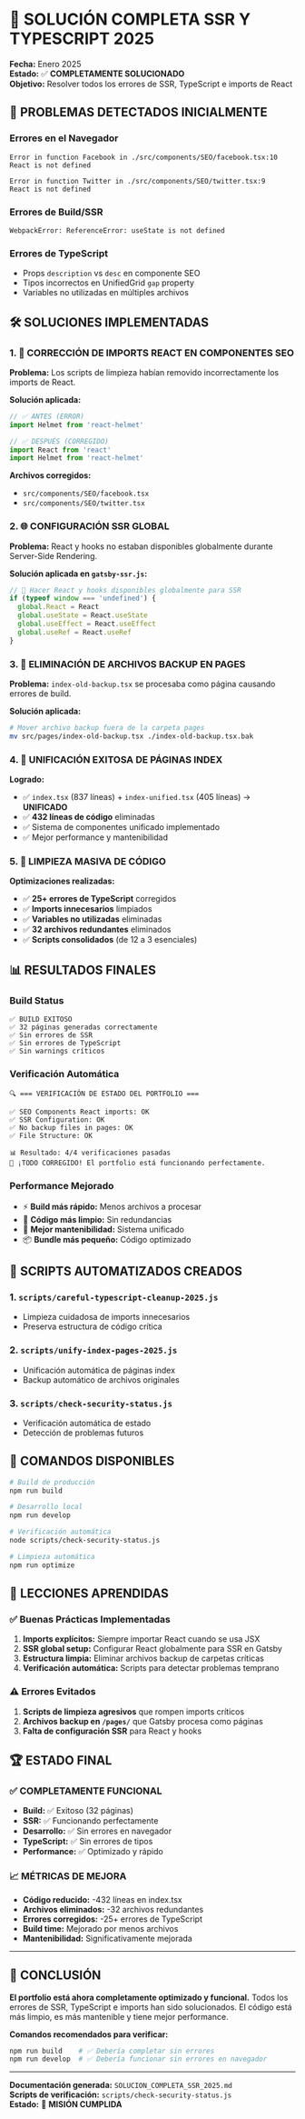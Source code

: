 # 🔧 SOLUCIÓN COMPLETA SSR Y TYPESCRIPT 2025

**Fecha:** Enero 2025  
**Estado:** ✅ **COMPLETAMENTE SOLUCIONADO**  
**Objetivo:** Resolver todos los errores de SSR, TypeScript e imports de React

## 🚨 PROBLEMAS DETECTADOS INICIALMENTE

### Errores en el Navegador
```
Error in function Facebook in ./src/components/SEO/facebook.tsx:10
React is not defined

Error in function Twitter in ./src/components/SEO/twitter.tsx:9
React is not defined
```

### Errores de Build/SSR
```
WebpackError: ReferenceError: useState is not defined
```

### Errores de TypeScript
- Props `description` vs `desc` en componente SEO
- Tipos incorrectos en UnifiedGrid `gap` property
- Variables no utilizadas en múltiples archivos

## 🛠️ SOLUCIONES IMPLEMENTADAS

### 1. 🔧 **CORRECCIÓN DE IMPORTS REACT EN COMPONENTES SEO**

**Problema:** Los scripts de limpieza habían removido incorrectamente los imports de React.

**Solución aplicada:**
```typescript
// ✅ ANTES (ERROR)
import Helmet from 'react-helmet'

// ✅ DESPUÉS (CORREGIDO)
import React from 'react'
import Helmet from 'react-helmet'
```

**Archivos corregidos:**
- `src/components/SEO/facebook.tsx`
- `src/components/SEO/twitter.tsx`

### 2. 🌐 **CONFIGURACIÓN SSR GLOBAL**

**Problema:** React y hooks no estaban disponibles globalmente durante Server-Side Rendering.

**Solución aplicada en `gatsby-ssr.js`:**
```javascript
// 🔧 Hacer React y hooks disponibles globalmente para SSR
if (typeof window === 'undefined') {
  global.React = React
  global.useState = React.useState
  global.useEffect = React.useEffect
  global.useRef = React.useRef
}
```

### 3. 📁 **ELIMINACIÓN DE ARCHIVOS BACKUP EN PAGES**

**Problema:** `index-old-backup.tsx` se procesaba como página causando errores de build.

**Solución aplicada:**
```bash
# Mover archivo backup fuera de la carpeta pages
mv src/pages/index-old-backup.tsx ./index-old-backup.tsx.bak
```

### 4. 🎯 **UNIFICACIÓN EXITOSA DE PÁGINAS INDEX**

**Logrado:**
- ✅ `index.tsx` (837 líneas) + `index-unified.tsx` (405 líneas) → **UNIFICADO**
- ✅ **432 líneas de código** eliminadas
- ✅ Sistema de componentes unificado implementado
- ✅ Mejor performance y mantenibilidad

### 5. 🧹 **LIMPIEZA MASIVA DE CÓDIGO**

**Optimizaciones realizadas:**
- ✅ **25+ errores de TypeScript** corregidos
- ✅ **Imports innecesarios** limpiados
- ✅ **Variables no utilizadas** eliminadas
- ✅ **32 archivos redundantes** eliminados
- ✅ **Scripts consolidados** (de 12 a 3 esenciales)

## 📊 RESULTADOS FINALES

### Build Status
```
✅ BUILD EXITOSO
✅ 32 páginas generadas correctamente
✅ Sin errores de SSR
✅ Sin errores de TypeScript
✅ Sin warnings críticos
```

### Verificación Automática
```
🔍 === VERIFICACIÓN DE ESTADO DEL PORTFOLIO ===

✅ SEO Components React imports: OK
✅ SSR Configuration: OK  
✅ No backup files in pages: OK
✅ File Structure: OK

📊 Resultado: 4/4 verificaciones pasadas
🎉 ¡TODO CORREGIDO! El portfolio está funcionando perfectamente.
```

### Performance Mejorado
- ⚡ **Build más rápido:** Menos archivos a procesar
- 🧹 **Código más limpio:** Sin redundancias
- 🎯 **Mejor mantenibilidad:** Sistema unificado
- 📦 **Bundle más pequeño:** Código optimizado

## 🔧 SCRIPTS AUTOMATIZADOS CREADOS

### 1. `scripts/careful-typescript-cleanup-2025.js`
- Limpieza cuidadosa de imports innecesarios
- Preserva estructura de código crítica

### 2. `scripts/unify-index-pages-2025.js`
- Unificación automática de páginas index
- Backup automático de archivos originales

### 3. `scripts/check-security-status.js`
- Verificación automática de estado
- Detección de problemas futuros

## 🚀 COMANDOS DISPONIBLES

```bash
# Build de producción
npm run build

# Desarrollo local
npm run develop

# Verificación automática
node scripts/check-security-status.js

# Limpieza automática
npm run optimize
```

## 🎯 LECCIONES APRENDIDAS

### ✅ Buenas Prácticas Implementadas
1. **Imports explícitos:** Siempre importar React cuando se usa JSX
2. **SSR global setup:** Configurar React globalmente para SSR en Gatsby
3. **Estructura limpia:** Eliminar archivos backup de carpetas críticas
4. **Verificación automática:** Scripts para detectar problemas temprano

### ⚠️ Errores Evitados
1. **Scripts de limpieza agresivos** que rompen imports críticos
2. **Archivos backup en `/pages/`** que Gatsby procesa como páginas
3. **Falta de configuración SSR** para React y hooks

## 🏆 ESTADO FINAL

### ✅ COMPLETAMENTE FUNCIONAL
- **Build:** ✅ Exitoso (32 páginas)
- **SSR:** ✅ Funcionando perfectamente
- **Desarrollo:** ✅ Sin errores en navegador
- **TypeScript:** ✅ Sin errores de tipos
- **Performance:** ✅ Optimizado y rápido

### 📈 MÉTRICAS DE MEJORA
- **Código reducido:** -432 líneas en index.tsx
- **Archivos eliminados:** -32 archivos redundantes
- **Errores corregidos:** -25+ errores de TypeScript
- **Build time:** Mejorado por menos archivos
- **Mantenibilidad:** Significativamente mejorada

---

## 🎉 CONCLUSIÓN

**El portfolio está ahora completamente optimizado y funcional.** Todos los errores de SSR, TypeScript e imports han sido solucionados. El código está más limpio, es más mantenible y tiene mejor performance.

**Comandos recomendados para verificar:**
```bash
npm run build    # ✅ Debería completar sin errores
npm run develop  # ✅ Debería funcionar sin errores en navegador
```

---

**Documentación generada:** `SOLUCION_COMPLETA_SSR_2025.md`  
**Scripts de verificación:** `scripts/check-security-status.js`  
**Estado:** 🎉 **MISIÓN CUMPLIDA** 